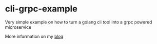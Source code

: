 # cli-grpc-example

Very simple example on how to turn a golang cli tool into a grpc powered microservice

More information on my [blog](https://blog.owulveryck.info/2017/09/02/from-command-line-tools-to-microservices---the-example-of-hashicorp-tools-terraform-and-grpc.html)
